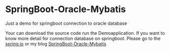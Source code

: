 # SpringBoot-Oracle-Mybatis
Just a demo for springboot connection to oracle database

Your can download the source code run the Demoapplication.
If you want to know more detail for connection database on springboot.
Please go to the [spring.io](https://spring.io) or my blog [SpringBoot-Oracle-Mybatis](https://www.yuque.com/docs/share/148e9e24-9e05-4e01-ad27-a6bdd86d21f3)
